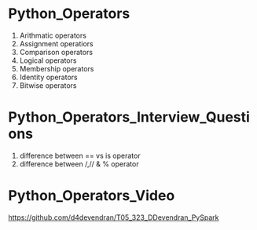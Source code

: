 # Python_Operators
1. Arithmatic operators
2. Assignment operatiors
3. Comparison operators
4. Logical operators
5. Membership operators
6. Identity operators
7. Bitwise operators

# Python_Operators_Interview_Questions
1. difference between == vs is operator
2. difference between /,// & % operator

# Python_Operators_Video
https://github.com/d4devendran/T05_323_DDevendran_PySpark

